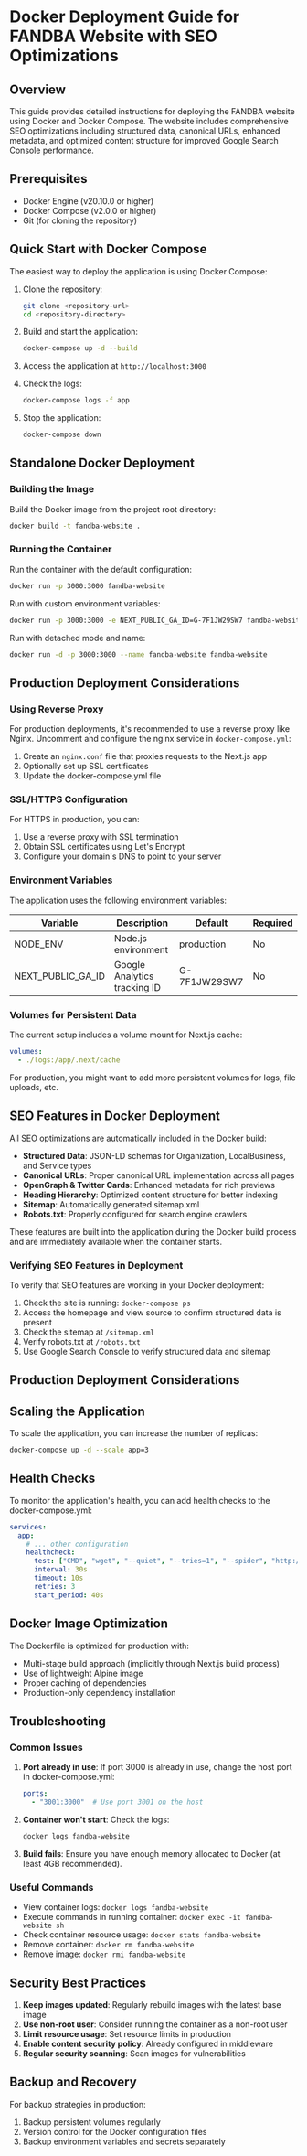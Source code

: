 # Docker Deployment Guide for FANDBA Website with SEO Optimizations

## Overview
This guide provides detailed instructions for deploying the FANDBA website using Docker and Docker Compose. The website includes comprehensive SEO optimizations including structured data, canonical URLs, enhanced metadata, and optimized content structure for improved Google Search Console performance.

## Prerequisites

- Docker Engine (v20.10.0 or higher)
- Docker Compose (v2.0.0 or higher)
- Git (for cloning the repository)

## Quick Start with Docker Compose

The easiest way to deploy the application is using Docker Compose:

1. Clone the repository:
   ```bash
   git clone <repository-url>
   cd <repository-directory>
   ```

2. Build and start the application:
   ```bash
   docker-compose up -d --build
   ```

3. Access the application at `http://localhost:3000`

4. Check the logs:
   ```bash
   docker-compose logs -f app
   ```

5. Stop the application:
   ```bash
   docker-compose down
   ```

## Standalone Docker Deployment

### Building the Image

Build the Docker image from the project root directory:

```bash
docker build -t fandba-website .
```

### Running the Container

Run the container with the default configuration:

```bash
docker run -p 3000:3000 fandba-website
```

Run with custom environment variables:

```bash
docker run -p 3000:3000 -e NEXT_PUBLIC_GA_ID=G-7F1JW29SW7 fandba-website
```

Run with detached mode and name:

```bash
docker run -d -p 3000:3000 --name fandba-website fandba-website
```

## Production Deployment Considerations

### Using Reverse Proxy

For production deployments, it's recommended to use a reverse proxy like Nginx. Uncomment and configure the nginx service in `docker-compose.yml`:

1. Create an `nginx.conf` file that proxies requests to the Next.js app
2. Optionally set up SSL certificates
3. Update the docker-compose.yml file

### SSL/HTTPS Configuration

For HTTPS in production, you can:

1. Use a reverse proxy with SSL termination
2. Obtain SSL certificates using Let's Encrypt
3. Configure your domain's DNS to point to your server

### Environment Variables

The application uses the following environment variables:

| Variable | Description | Default | Required |
|----------|-------------|---------|----------|
| NODE_ENV | Node.js environment | production | No |
| NEXT_PUBLIC_GA_ID | Google Analytics tracking ID | G-7F1JW29SW7 | No |

### Volumes for Persistent Data

The current setup includes a volume mount for Next.js cache:

```yaml
volumes:
  - ./logs:/app/.next/cache
```

For production, you might want to add more persistent volumes for logs, file uploads, etc.

## SEO Features in Docker Deployment

All SEO optimizations are automatically included in the Docker build:

- **Structured Data**: JSON-LD schemas for Organization, LocalBusiness, and Service types
- **Canonical URLs**: Proper canonical URL implementation across all pages
- **OpenGraph & Twitter Cards**: Enhanced metadata for rich previews
- **Heading Hierarchy**: Optimized content structure for better indexing
- **Sitemap**: Automatically generated sitemap.xml
- **Robots.txt**: Properly configured for search engine crawlers

These features are built into the application during the Docker build process and are immediately available when the container starts.

### Verifying SEO Features in Deployment

To verify that SEO features are working in your Docker deployment:

1. Check the site is running: `docker-compose ps`
2. Access the homepage and view source to confirm structured data is present
3. Check the sitemap at `/sitemap.xml`
4. Verify robots.txt at `/robots.txt`
5. Use Google Search Console to verify structured data and sitemap

## Production Deployment Considerations

## Scaling the Application

To scale the application, you can increase the number of replicas:

```bash
docker-compose up -d --scale app=3
```

## Health Checks

To monitor the application's health, you can add health checks to the docker-compose.yml:

```yaml
services:
  app:
    # ... other configuration
    healthcheck:
      test: ["CMD", "wget", "--quiet", "--tries=1", "--spider", "http://localhost:3000"]
      interval: 30s
      timeout: 10s
      retries: 3
      start_period: 40s
```

## Docker Image Optimization

The Dockerfile is optimized for production with:

- Multi-stage build approach (implicitly through Next.js build process)
- Use of lightweight Alpine image
- Proper caching of dependencies
- Production-only dependency installation

## Troubleshooting

### Common Issues

1. **Port already in use**: If port 3000 is already in use, change the host port in docker-compose.yml:
   ```yaml
   ports:
     - "3001:3000"  # Use port 3001 on the host
   ```

2. **Container won't start**: Check the logs:
   ```bash
   docker logs fandba-website
   ```

3. **Build fails**: Ensure you have enough memory allocated to Docker (at least 4GB recommended).

### Useful Commands

- View container logs: `docker logs fandba-website`
- Execute commands in running container: `docker exec -it fandba-website sh`
- Check container resource usage: `docker stats fandba-website`
- Remove container: `docker rm fandba-website`
- Remove image: `docker rmi fandba-website`

## Security Best Practices

1. **Keep images updated**: Regularly rebuild images with the latest base image
2. **Use non-root user**: Consider running the container as a non-root user
3. **Limit resource usage**: Set resource limits in production
4. **Enable content security policy**: Already configured in middleware
5. **Regular security scanning**: Scan images for vulnerabilities

## Backup and Recovery

For backup strategies in production:

1. Backup persistent volumes regularly
2. Version control for the Docker configuration files
3. Backup environment variables and secrets separately